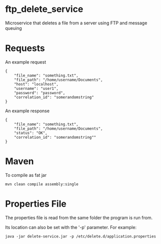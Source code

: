 # ftp_delete_service
Microservice that deletes a file from a server using FTP and message queuing

# Requests

An example request

```
{
	"file_name": "something.txt",
	"file_path": "/home/username/Documents",
	"host": "localhost",
	"username": "user1",
	"password": "password",
	"correlation_id": "somerandomstring"
}
```

An example response

```
{
	"file_name": "something.txt",
	"file_path": "/home/username/Documents",
	"status": "OK",
	"correlation_id": "somerandomstring""
}
```

# Maven 
To compile as fat jar

```
mvn clean compile assembly:single
```

# Properties File

The properties file is read from the same folder the program is run from.

Its location can also be set with the '-p' parameter. For example:

```
java -jar delete-service.jar -p /etc/delete.d/application.properties
```